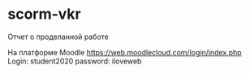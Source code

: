 # scorm-vkr
Отчет о проделанной работе

На платформе Moodle https://web.moodlecloud.com/login/index.php
Login: student2020
password: iloveweb

